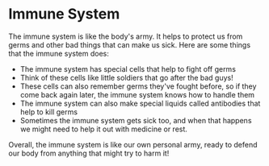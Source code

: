 # Immune System

The immune system is like the body's army. It helps to protect us from germs and other bad things that can make us sick. Here are some things that the immune system does:

- The immune system has special cells that help to fight off germs
- Think of these cells like little soldiers that go after the bad guys!
- These cells can also remember germs they've fought before, so if they come back again later, the immune system knows how to handle them
- The immune system can also make special liquids called antibodies that help to kill germs
- Sometimes the immune system gets sick too, and when that happens we might need to help it out with medicine or rest. 

Overall, the immune system is like our own personal army, ready to defend our body from anything that might try to harm it!
